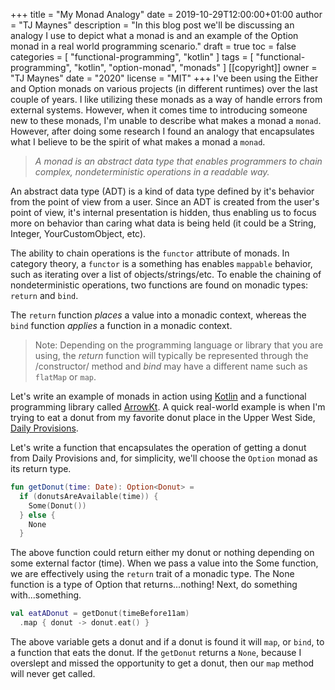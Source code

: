 +++
title = "My Monad Analogy"
date = 2019-10-29T12:00:00+01:00
author = "TJ Maynes"
description = "In this blog post we'll be discussing an analogy I use to depict what a monad is and an example of the Option monad in a real world programming scenario."
draft = true 
toc = false
categories = [
  "functional-programming",
  "kotlin"
]
tags = [
  "functional-programming",
  "kotlin",
  "option-monad",
  "monads"
]
[[copyright]]
  owner = "TJ Maynes"
  date = "2020"
  license = "MIT"
+++
I've been using the Either and Option monads on various projects (in different runtimes) over the last couple of years. I like utilizing these monads as a way of handle errors from external systems. However, when it comes time to introducing someone new to these monads, I'm unable to describe what makes a monad a `monad`. However, after doing some research I found an analogy that encapsulates what I believe to be the spirit of what makes a monad a `monad`.

> *A monad is an abstract data type that enables programmers to chain complex, nondeterministic operations in a readable way.*

An abstract data type (ADT) is a kind of data type defined by it's behavior from the point of view from a user. Since an ADT is created from the user's point of view, it's internal presentation is hidden, thus enabling us to focus more on behavior than caring what data is being held (it could be a String, Integer, YourCustomObject, etc).

The ability to chain operations is the `functor` attribute of monads. In category theory, a `functor` is a something has enables `mappable` behavior, such as iterating over a list of objects/strings/etc. To enable the chaining of nondeterministic operations, two functions are found on monadic types: `return` and `bind`.

The `return` function *places* a value into a monadic context, whereas the `bind` function *applies* a function in a monadic context.

> Note: Depending on the programming language or library that you are using, the *return* function will typically be represented through the /constructor/ method and *bind* may have a different name such as `flatMap` or `map`.

Let's write an example of monads in action using [Kotlin](https://kotlinlang.org/) and a functional programming library called [ArrowKt](https://arrow-kt.io/docs/apidocs/arrow-core-data/arrow.core/-option). A quick real-world example is when I'm trying to eat a donut from my favorite donut place in the Upper West Side, [Daily Provisions](https://www.dailyprovisionsnyc.com/menus/).

Let's write a function that encapsulates the operation of getting a donut from Daily Provisions and, for simplicity, we'll choose the `Option` monad as its return type.

```kotlin
fun getDonut(time: Date): Option<Donut> =
  if (donutsAreAvailable(time)) {
    Some(Donut())
  } else {
    None
  }
```

The above function could return either my donut or nothing depending on some external factor (time). When we pass a value into the Some function, we are effectively using the `return` trait of a monadic type. The None function is a type of Option that returns...nothing! Next, do something with...something.

```kotlin
val eatADonut = getDonut(timeBefore11am)
  .map { donut -> donut.eat() }
```

The above variable gets a donut and if a donut is found it will `map`, or `bind`, to a function that eats the donut. If the `getDonut` returns a `None`, because I overslept and missed the opportunity to get a donut, then our `map` method will never get called.
